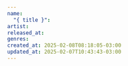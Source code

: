 ```yaml
---
name:
  "{ title }": 
artist: 
released_at: 
genres: 
created_at: 2025-02-08T08:18:05-03:00
updated_at: 2025-02-07T10:43:43-03:00
---
```



